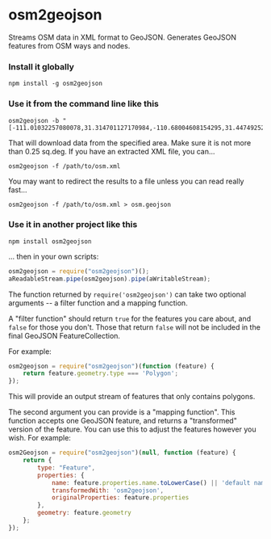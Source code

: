 osm2geojson
===========

Streams OSM data in XML format to GeoJSON. Generates GeoJSON features from OSM ways and nodes.

### Install it globally
```shell
npm install -g osm2geojson
```

### Use it from the command line like this
```shell
osm2geojson -b "[-111.01032257080078,31.314701127170984,-110.68004608154295,31.447492524518246]"
```
That will download data from the specified area. Make sure it is not more than 0.25 sq.deg. If you have an extracted XML file, you can...
```shell
osm2geojson -f /path/to/osm.xml
```
You may want to redirect the results to a file unless you can read really fast...
```shell
osm2geojson -f /path/to/osm.xml > osm.geojson
```

### Use it in another project like this
```
npm install osm2geojson
```
... then in your own scripts:
```javascript
osm2geojson = require("osm2geojson")();
aReadableStream.pipe(osm2geojson).pipe(aWritableStream);
```
The function returned by `require('osm2geojson')` can take two optional arguments -- a filter function and a mapping function.

A "filter function" should return `true` for the features you care about, and `false` for those you don't. Those that return `false` will not be included in the final GeoJSON FeatureCollection.

For example:
```javascript
osm2geojson = require("osm2geojson")(function (feature) {
    return feature.geometry.type === 'Polygon';
});
```
This will provide an output stream of features that only contains polygons.

The second argument you can provide is a "mapping function". This function accepts one GeoJSON feature, and returns a "transformed" version of the feature. You can use this to adjust the features however you wish. For example:
```javascript
osm2Geojson = require("osm2geojson")(null, function (feature) {
    return {
        type: "Feature",
        properties: {
            name: feature.properties.name.toLowerCase() || 'default name',
            transformedWith: 'osm2geojson',
            originalProperties: feature.properties
        },
        geometry: feature.geometry    
    };
});
```
